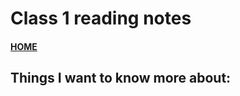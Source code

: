 # Class 1 reading notes

#### [HOME](https://cesarderio.github.io/reading-notes/)








## Things I want to know more about:
